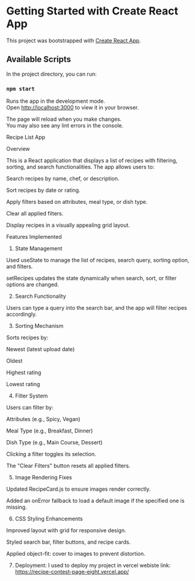 # Getting Started with Create React App

This project was bootstrapped with [Create React App](https://github.com/facebook/create-react-app).

## Available Scripts

In the project directory, you can run:

### `npm start`

Runs the app in the development mode.\
Open [http://localhost:3000](http://localhost:3000) to view it in your browser.

The page will reload when you make changes.\
You may also see any lint errors in the console.

Recipe List App

Overview

This is a React application that displays a list of recipes with filtering, sorting, and search functionalities. The app allows users to:

Search recipes by name, chef, or description.

Sort recipes by date or rating.

Apply filters based on attributes, meal type, or dish type.

Clear all applied filters.

Display recipes in a visually appealing grid layout.

Features Implemented

1. State Management

Used useState to manage the list of recipes, search query, sorting option, and filters.

setRecipes updates the state dynamically when search, sort, or filter options are changed.

2. Search Functionality

Users can type a query into the search bar, and the app will filter recipes accordingly.

3. Sorting Mechanism

Sorts recipes by:

Newest (latest upload date)

Oldest

Highest rating

Lowest rating

4. Filter System

Users can filter by:

Attributes (e.g., Spicy, Vegan)

Meal Type (e.g., Breakfast, Dinner)

Dish Type (e.g., Main Course, Dessert)

Clicking a filter toggles its selection.

The "Clear Filters" button resets all applied filters.

5. Image Rendering Fixes

Updated RecipeCard.js to ensure images render correctly.

Added an onError fallback to load a default image if the specified one is missing.

6. CSS Styling Enhancements

Improved layout with grid for responsive design.

Styled search bar, filter buttons, and recipe cards.

Applied object-fit: cover to images to prevent distortion.

7. Deployment:
   I used to deploy my project in vercel
  webiste link: https://recipe-contest-page-eight.vercel.app/
